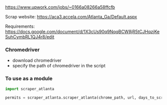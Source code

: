 https://www.upwork.com/jobs/~0166a08266a58ffcfb

Scrap website: https://aca3.accela.com/Atlanta_Ga/Default.aspx

Requirements: https://docs.google.com/document/d/1X3cUs90q9NqqBCW8jR5tCJHqzjKeSuhCymbRL1QJ4r8/edit

### Chromedriver
- download chromedriver
- specify the path of chromedriver in the script

### To use as a module
```python
import scraper_atlanta

permits = scraper_atlanta.scraper_atlanta(chrome_path, url, days_to_scrape)
```
